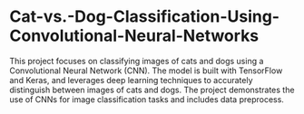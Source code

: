 # Cat-vs.-Dog-Classification-Using-Convolutional-Neural-Networks
This project focuses on classifying images of cats and dogs using a Convolutional Neural Network (CNN). The model is built with TensorFlow and Keras, and leverages deep learning techniques to accurately distinguish between images of cats and dogs. The project demonstrates the use of CNNs for image classification tasks and includes data preprocess.
